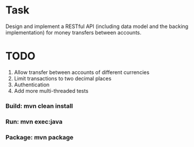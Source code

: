 # Task
Design and implement a RESTful API (including data model and the backing implementation) for money transfers between accounts.

# TODO

1. Allow transfer between accounts of different currencies
2. Limit transactions to two decimal places
3. Authentication
4. Add more multi-threaded tests


### Build: mvn clean install
### Run: mvn exec:java
### Package: mvn package
